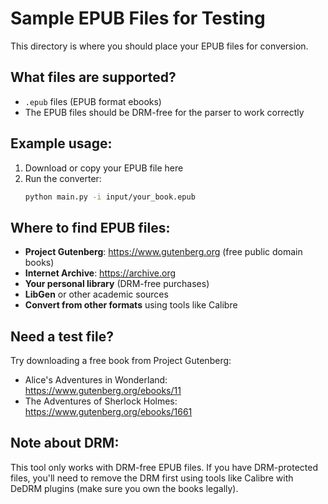 # Sample EPUB Files for Testing

This directory is where you should place your EPUB files for conversion.

## What files are supported?

- `.epub` files (EPUB format ebooks)
- The EPUB files should be DRM-free for the parser to work correctly

## Example usage:

1. Download or copy your EPUB file here
2. Run the converter:
   ```bash
   python main.py -i input/your_book.epub
   ```

## Where to find EPUB files:

- **Project Gutenberg**: https://www.gutenberg.org (free public domain books)
- **Internet Archive**: https://archive.org
- **Your personal library** (DRM-free purchases)
- **LibGen** or other academic sources
- **Convert from other formats** using tools like Calibre

## Need a test file?

Try downloading a free book from Project Gutenberg:
- Alice's Adventures in Wonderland: https://www.gutenberg.org/ebooks/11
- The Adventures of Sherlock Holmes: https://www.gutenberg.org/ebooks/1661

## Note about DRM:

This tool only works with DRM-free EPUB files. If you have DRM-protected files, you'll need to remove the DRM first using tools like Calibre with DeDRM plugins (make sure you own the books legally).